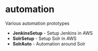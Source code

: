 # automation
Various automation prototypes

- **JenkinsSetup** - Setup Jenkins in AWS
- **SolrSetup** - Setup Solr in AWS
- **SolrAuto** - Automation around Solr
